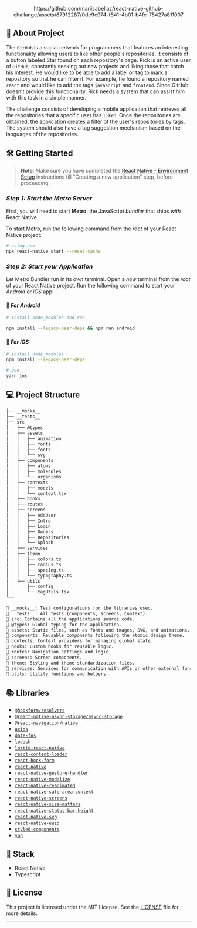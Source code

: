 <p align="center">
  https://github.com/mariisabellaz/react-native-github-challange/assets/67912287/0de9c974-f841-4b01-b4fc-75427a811007
</p>


## 👻 About Project

The `GitHub` is a social network for programmers that features an interesting functionality allowing users to like other people's repositories. It consists of a button labeled Star found on each repository's page. Rick is an active user of `GitHub`, constantly seeking out new projects and liking those that catch his interest. He would like to be able to add a label or tag to mark a repository so that he can filter it. For example, he found a repository named `react` and would like to add the tags `javascript` and `frontend`. Since GitHub doesn't provide this functionality, Rick needs a system that can assist him with this task in a simple manner.


The challenge consists of developing a mobile application that retrieves all the repositories that a specific user has `liked`. Once the repositories are obtained, the application creates a filter of the user's repositories by tags. The system should also have a tag suggestion mechanism based on the languages of the repositories.

## 🛠 Getting Started

>**Note**: Make sure you have completed the [React Native - Environment Setup](https://reactnative.dev/docs/environment-setup) instructions till "Creating a new application" step, before proceeding.

### _Step 1: Start the Metro Server_

First, you will need to start **Metro**, the JavaScript _bundler_ that ships _with_ React Native.

To start Metro, run the following command from the _root_ of your React Native project:

```bash
# using npx
npx react-native start --reset-cache

```

### _Step 2: Start your Application_

Let Metro Bundler run in its _own_ terminal. Open a _new_ terminal from the _root_ of your React Native project. Run the following command to start your _Android_ or _iOS_ app:

#### 🤖 _For Android_

```bash
# install node_modules and run

npm install --legacy-peer-deps && npm run android

```

#### 🍏 _For iOS_

```bash
# install node_modules
npm install --legacy-peer-deps

# pod
yarn ios
```

## 💻 Project Structure

```bash
├── __mocks__
├── __tests__ 
├── src
│   ├── @types 
│   ├── assets
│   │   ├── animation
│   │   ├── fonts
│   │   ├── fonts
│   │   └── svg
│   ├── components
│   │   ├── atoms
│   │   ├── molecules
│   │   └── organisms
│   ├── contexts
│   │   ├── models
│   │   └── context.tsx
│   ├── hooks
│   ├── routes
│   ├── screens
│   │   ├── AddUser
│   │   ├── Intro
│   │   ├── Login
│   │   ├── Owners
│   │   ├── Repositories
│   │   └── Splash
│   ├── services
│   ├── theme
│   │   ├── colors.ts
│   │   ├── radius.ts
│   │   ├── spacing.ts
│   │   └── typography.ts
│   └── utils
│       ├── config
│       └── tagUtils.tsx
└── 

📁 __mocks__: Test configurations for the libraries used.
📁 __tests__: All tests (components, screens, context).
📁 src: Contains all the applications source code.
📁 @types: Global typing for the application.
📁 assets: Static files, such as fonts and images, SVG, and animations.
📁 components: Reusable components following the atomic design theme.
📁 contexts: Context providers for managing global state.
📁 hooks: Custom hooks for reusable logic.
📁 routes: Navigation settings and logic.
📁 screens: Screen components.
📁 theme: Styling and theme standardization files.
📁 services: Services for communication with APIs or other external functionalities.
📁 utils: Utility functions and helpers.

```

## 📚 Libraries

- [`@hookform/resolvers`](https://www.npmjs.com/package/@hookform/resolvers)
- [`@react-native-async-storage/async-storage`](https://reactnative.dev/docs/asyncstorage)
- [`@react-navigation/native`](https://reactnavigation.org/docs/getting-started)
- [`axios`](https://axios-http.com/ptbr/docs/intro)
- [`date-fns`](https://date-fns.org/)
- [`lodash`](https://www.npmjs.com/package/lodash)
- [`lottie-react-native`](https://github.com/lottie-react-native/lottie-react-native)
- [`react-content-loader`](https://www.npmjs.com/package/react-content-loader)
- [`react-hook-form`](https://react-hook-form.com/)
- [`react-native`](https://reactnative.dev/)
- [`react-native-gesture-handler`](https://docs.swmansion.com/react-native-gesture-handler)
- [`react-native-modalize`](https://github.com/jeremybarbet/react-native-modalize)
- [`react-native-reanimated`](https://docs.swmansion.com/react-native-reanimated/)
- [`react-native-safe-area-context`](https://www.npmjs.com/package/react-native-safe-area-context)
- [`react-native-screens`](https://github.com/software-mansion/react-native-screens)
- [`react-native-size-matters`](https://github.com/nirsky/react-native-size-matters)
- [`react-native-status-bar-height`](https://www.npmjs.com/package/react-native-status-bar-height)
- [`react-native-svg`](https://github.com/software-mansion/react-native-svg)
- [`react-native-uuid`](https://www.npmjs.com/package/react-native-uuid)
- [`styled-components`](https://styled-components.com/)
- [`yup`](https://github.com/jquense/yup)

## 🚧 Stack

- React Native
- Typescript

## 📝 License

This project is licensed under the MIT License. See the [LICENSE](LICENSE) file for more details.

---
